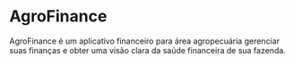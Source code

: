 # AgroFinance
 AgroFinance é um aplicativo financeiro para área agropecuária gerenciar suas finanças e obter uma visão clara da saúde financeira de sua fazenda.
